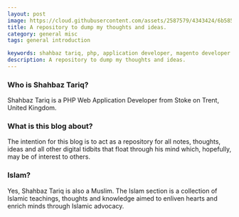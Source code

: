 ```yaml
---
layout: post
image: https://cloud.githubusercontent.com/assets/2587579/4343424/6b585588-4056-11e4-8b3b-eb6dc68981a2.jpg
title: A repository to dump my thoughts and ideas.
category: general misc
tags: general introduction

keywords: shahbaz tariq, php, application developer, magento developer
description: A repository to dump my thoughts and ideas.
---
```


### Who is Shahbaz Tariq? ###
Shahbaz Tariq is a PHP Web Application Developer from Stoke on Trent, United Kingdom.

<!--more-->

### What is this blog about? ###
The intention for this blog is to act as a repository for all notes, thoughts, ideas and all other digital tidbits that float through his mind which, hopefully, may be of interest to others.

### Islam? ###
Yes, Shahbaz Tariq is also a Muslim. The Islam section is a collection of Islamic teachings, thoughts and knowledge aimed to enliven hearts and enrich minds through Islamic advocacy.
